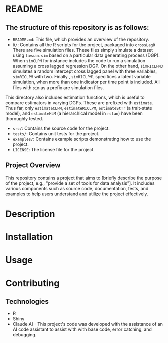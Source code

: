 # README


## The structure of this repository is as follows:

- `README.md`: This file, which provides an overview of the repository.
- `R/`: Contains all the R scripts for the project, packaged into `crossLagR`
There are five simulation files. These files simply simulate a dataset using `lavaan.sim` based on a particular data generating process (DGP).
When `simCLPM` for instance includes the code to run a simulation assuming a cross lagged regression DGP. On the other hand, `simRICLPM3` 
simulates a random intercept cross lagged panel with three variables, `simRICLPM` with two. Finally , `simRICLPMl` specifices a latent variable
simulation, when more than one indicator per time point is included. All files with `sim` as a prefix are simulation files.

This directory also includes estimation functions, which is useful to compare estimators in varying DGPs. These are prefixed with `estimate`.
Thus far, only `estimateCLPM`, `estimateRICLPM`, `estimateStTr` (a trait-state model), and `estimateHLM` (a hierarchical model in `rstan`) 
have been thoroughly tested.





- `src/`: Contains the source code for the project.
- `tests/`: Contains unit tests for the project.
- `examples/`: Contains example scripts demonstrating how to use the project.
- `LICENSE`: The license file for the project.


## Project Overview
This repository contains a project that aims to [briefly describe the purpose of the project, e.g., "provide a set of tools for data analysis"]. It includes various components such as source code, documentation, tests, and examples to help users understand and utilize the project effectively.

# Description
# Installation
# Usage
# Contributing

## Technologies
- R
- Shiny
- Claude.AI - This project's code was developed with the assistance of an AI code assistant to assist with with base code, error catching, and debugging.

